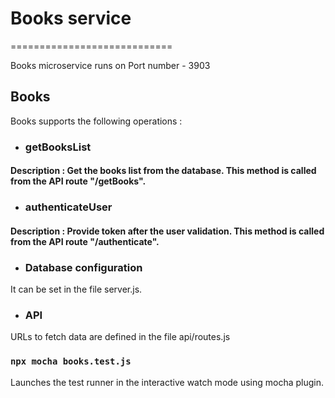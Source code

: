 # Books service

============================

Books microservice runs on Port number - 3903

## Books

Books supports the following operations :

- ### getBooksList
#### Description : Get the books list from the database. This method is called from the API route "/getBooks".

- ### authenticateUser
#### Description : Provide token after the user validation. This method is called from the API route "/authenticate".

- ### Database configuration
It can be set in the file server.js.

- ### API
URLs to fetch data are defined in the file api/routes.js

### `npx mocha books.test.js`
Launches the test runner in the interactive watch mode using mocha plugin.